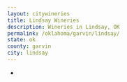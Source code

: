 ```yaml
---
layout: citywineries
title: Lindsay Wineries
description: Wineries in Lindsay, OK
permalink: /oklahoma/garvin/lindsay/
state: ok
county: garvin
city: lindsay
---
```

-
